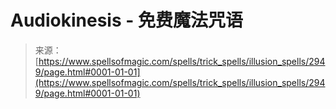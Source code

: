 <!--yml

分类：未分类

日期：2024年06月12日 18:36:40

-->

# Audiokinesis - 免费魔法咒语

> 来源：[https://www.spellsofmagic.com/spells/trick_spells/illusion_spells/2949/page.html#0001-01-01](https://www.spellsofmagic.com/spells/trick_spells/illusion_spells/2949/page.html#0001-01-01)
